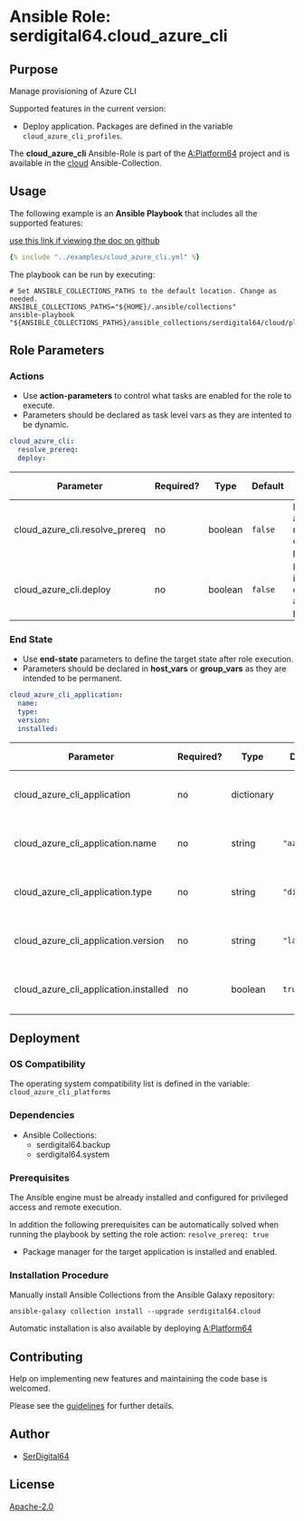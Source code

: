 # Ansible Role: serdigital64.cloud_azure_cli

## Purpose

Manage provisioning of Azure CLI

Supported features in the current version:

- Deploy application. Packages are defined in the variable `cloud_azure_cli_profiles`.

The **cloud_azure_cli** Ansible-Role is part of the [A:Platform64](https://github.com/aplatform64/aplatform64) project and is available in the [cloud](https://aplatform64.readthedocs.io/en/latest/collections/cloud) Ansible-Collection.

## Usage

The following example is an **Ansible Playbook** that includes all the supported features:

[use this link if viewing the doc on github](https://github.com/aplatform64/cloud/blob/main/playbooks/cloud_azure_cli.yml)

```yaml
{% include "../examples/cloud_azure_cli.yml" %}
```

The playbook can be run by executing:

```shell
# Set ANSIBLE_COLLECTIONS_PATHS to the default location. Change as needed.
ANSIBLE_COLLECTIONS_PATHS="${HOME}/.ansible/collections"
ansible-playbook "${ANSIBLE_COLLECTIONS_PATHS}/ansible_collections/serdigital64/cloud/playbooks/cloud_azure_cli.yml"
```

## Role Parameters

### Actions

- Use **action-parameters** to control what tasks are enabled for the role to execute.
- Parameters should be declared as task level vars as they are intented to be dynamic.

```yaml
cloud_azure_cli:
  resolve_prereq:
  deploy:
```

| Parameter                      | Required? | Type    | Default | Purpose / Value                             |
| ------------------------------ | --------- | ------- | ------- | ------------------------------------------- |
| cloud_azure_cli.resolve_prereq | no        | boolean | `false` | Enable automatic resolution of prequisites  |
| cloud_azure_cli.deploy         | no        | boolean | `false` | Enable installation of application packages |

### End State

- Use **end-state** parameters to define the target state after role execution.
- Parameters should be declared in **host_vars** or **group_vars** as they are intended to be permanent.

```yaml
cloud_azure_cli_application:
  name:
  type:
  version:
  installed:
```

| Parameter                             | Required? | Type       | Default      | Purpose / Value                    |
| ------------------------------------- | --------- | ---------- | ------------ | ---------------------------------- |
| cloud_azure_cli_application           | no        | dictionary |              | Set application package end state  |
| cloud_azure_cli_application.name      | no        | string     | `"azurecli"` | Select application package name    |
| cloud_azure_cli_application.type      | no        | string     | `"distro"`   | Select application package type    |
| cloud_azure_cli_application.version   | no        | string     | `"latest"`   | Select application package version |
| cloud_azure_cli_application.installed | no        | boolean    | `true`       | Set application package end state  |

## Deployment

### OS Compatibility

The operating system compatibility list is defined in the variable: `cloud_azure_cli_platforms`

### Dependencies

- Ansible Collections:
  - serdigital64.backup
  - serdigital64.system

### Prerequisites

The Ansible engine must be already installed and configured for privileged access and remote execution.

In addition the following prerequisites can be automatically solved when running the playbook by setting the role action: `resolve_prereq: true`

- Package manager for the target application is installed and enabled.

### Installation Procedure

Manually install Ansible Collections from the Ansible Galaxy repository:

```shell
ansible-galaxy collection install --upgrade serdigital64.cloud
```

Automatic installation is also available by deploying [A:Platform64](https://aplatform64.readthedocs.io/en/latest/#deployment)

## Contributing

Help on implementing new features and maintaining the code base is welcomed.

Please see the [guidelines](https://aplatform64.readthedocs.io/en/latest/CONTRIBUTING) for further details.

## Author

- [SerDigital64](https://serdigital64.github.io/)

## License

[Apache-2.0](https://www.apache.org/licenses/LICENSE-2.0.txt)

